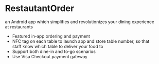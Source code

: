 # RestautantOrder
an Android app which simplifies and revolutionizes your dining experience at restaurants
- Featured in-app ordering and payment
- NFC tag on each table to launch app and store table number, so that staff know which table to deliver your food to
- Support both dine-in and to-go scenarios
- Use Visa Checkout payment gateway
